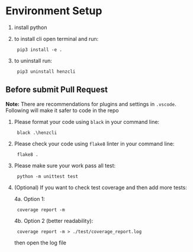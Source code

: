 # Environment Setup

1. install python
2. to install cli open terminal and run:

        pip3 install -e .

3. to uninstall run:

        pip3 uninstall henzcli

## Before submit Pull Request

**Note:** There are recommendations for plugins and settings in `.vscode`. Following will make it safer to code in the repo

1. Please format your code using `black` in your command line:

        black .\henzcli

2. Please check your code using `flake8` linter in your command line:

        flake8 .

3. Please make sure your work pass all test:

        python -m unittest test

4. (Optional) If you want to check test coverage and then add more tests:

    4a. Option 1:

        coverage report -m

    4b. Option 2 (better readability):

        coverage report -m > ./test/coverage_report.log

    then open the log file

